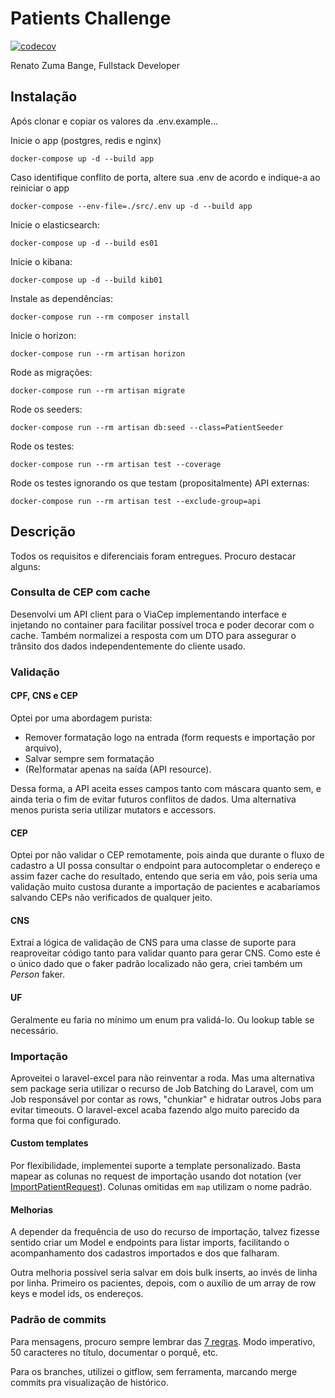 # Patients Challenge

[![codecov](https://codecov.io/gh/rzb/patients-challenge/branch/main/graph/badge.svg?token=SM5IGSGDUV)](https://codecov.io/gh/rzb/patients-challenge)

Renato Zuma Bange, Fullstack Developer



## Instalação

Após clonar e copiar os valores da .env.example...

Inicie o app (postgres, redis e nginx)
```console
docker-compose up -d --build app
```

Caso identifique conflito de porta, altere sua .env de acordo e indique-a ao reiniciar o app
```console
docker-compose --env-file=./src/.env up -d --build app
```

Inicie o elasticsearch:
```console
docker-compose up -d --build es01
```

Inicie o kibana:
```console
docker-compose up -d --build kib01
```

Instale as dependências:
```console
docker-compose run --rm composer install
```

Inicie o horizon:
```console
docker-compose run --rm artisan horizon
```

Rode as migrações:
```console
docker-compose run --rm artisan migrate
```

Rode os seeders:
```console
docker-compose run --rm artisan db:seed --class=PatientSeeder
```

Rode os testes:
```console
docker-compose run --rm artisan test --coverage
```

Rode os testes ignorando os que testam (propositalmente) API externas:
```console
docker-compose run --rm artisan test --exclude-group=api
```


## Descrição

Todos os requisitos e diferenciais foram entregues. Procuro destacar alguns:


### Consulta de CEP com cache

Desenvolvi um API client para o ViaCep implementando interface e injetando no container para facilitar possível troca e poder decorar com o cache. Também normalizei a resposta com um DTO para assegurar o trânsito dos dados independentemente do cliente usado.


### Validação

#### CPF, CNS e CEP

Optei por uma abordagem purista:
* Remover formatação logo na entrada (form requests e importação por arquivo),
* Salvar sempre sem formatação
* (Re)formatar apenas na saída (API resource).

Dessa forma, a API aceita esses campos tanto com máscara quanto sem, e ainda teria o fim de evitar futuros conflitos de dados. Uma alternativa menos purista seria utilizar mutators e accessors.

#### CEP

Optei por não validar o CEP remotamente, pois ainda que durante o fluxo de cadastro a UI possa consultar o endpoint para autocompletar o endereço e assim fazer cache do resultado, entendo que seria em vão, pois seria uma validação muito custosa durante a importação de pacientes e acabaríamos salvando CEPs não verificados de qualquer jeito.

#### CNS

Extraí a lógica de validação de CNS para uma classe de suporte para reaproveitar código tanto para validar quanto para gerar CNS. Como este é o único dado que o faker padrão localizado não gera, criei também um *Person* faker.


#### UF

Geralmente eu faria no mínimo um enum pra validá-lo. Ou lookup table se necessário.


### Importação

Aproveitei o laravel-excel para não reinventar a roda. Mas uma alternativa sem package seria utilizar o recurso de Job Batching do Laravel, com um Job responsável por contar as rows, "chunkiar" e hidratar outros Jobs para evitar timeouts. O laravel-excel acaba fazendo algo muito parecido da forma que foi configurado.

#### Custom templates

Por flexibilidade, implementei suporte a template personalizado. Basta mapear as colunas no request de importação usando dot notation (ver [ImportPatientRequest](./src/app/Http/Requests/ImportPatientRequest.php)). Colunas omitidas em `map` utilizam o nome padrão.

#### Melhorias

A depender da frequência de uso do recurso de importação, talvez fizesse sentido criar um Model e endpoints para listar imports, facilitando o acompanhamento dos cadastros importados e dos que falharam.

Outra melhoria possível seria salvar em dois bulk inserts, ao invés de linha por linha. Primeiro os pacientes, depois, com o auxílio de um array de row keys e model ids, os endereços.


### Padrão de commits

Para mensagens, procuro sempre lembrar das [7 regras](https://riptutorial.com/git/example/4729/good-commit-messages). Modo imperativo, 50 caracteres no título, documentar o porquê, etc.

Para os branches, utilizei o gitflow, sem ferramenta, marcando merge commits pra visualização de histórico.

